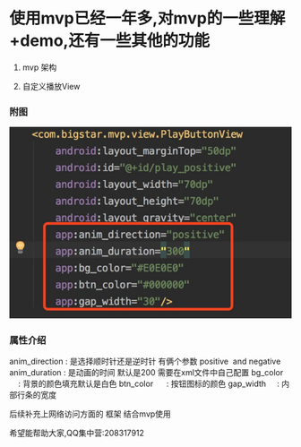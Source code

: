 # 使用mvp已经一年多,对mvp的一些理解+demo,还有一些其他的功能


1. mvp 架构 

2. 自定义播放View 
### 附图
![image](https://github.com/wangxingxing001/mvp/blob/master/app/src/main/res/drawable/play1.png)

### 属性介绍

anim_direction : 是选择顺时针还是逆时针 有俩个参数 positive  and  negative
anim_duration  : 是动画的时间 默认是200 需要在xml文件中自己配置
bg_color       : 背景的颜色填充默认是白色
btn_color      : 按钮图标的颜色
gap_width      : 内部行条的宽度















后续补充上网络访问方面的 框架 结合mvp使用

希望能帮助大家,QQ集中营:208317912
